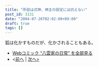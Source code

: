 ```yaml
---
title: "所詮は式神、神主の設定には抗えない"
post_id: 3131
date: "2004-07-26T02:02:00+09:00"
draft: true
tags: []
---
```


狐は化かすものだが、化かされることもある。

* [Webコミック “八雲家の日常” を全部見る](https://danmaq.com/tag/yakumo-family?order=ASC)
* <[前へ](https://danmaq.com/3129) | [次へ>](https://danmaq.com/3132)
